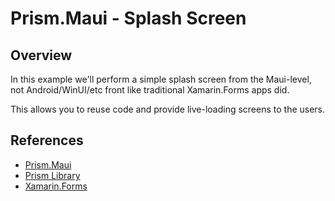 # Prism.Maui - Splash Screen

## Overview

In this example we'll perform a simple splash screen from the Maui-level, not Android/WinUI/etc front like traditional Xamarin.Forms apps did.

This allows you to reuse code and provide live-loading screens to the users.

## References

* [Prism.Maui](https://github.com/dansiegel/Prism.Maui)
* [Prism Library](https://github.com/PrismLibrary/Prism)
* [Xamarin.Forms](https://github.com/xamarin/Xamarin.Forms)
